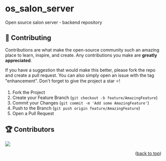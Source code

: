 # os_salon_server
Open source salon server - backend repository

<!-- CONTRIBUTING -->

## 🥇 Contributing

Contributions are what make the open-source community such an amazing place to learn, inspire, and create. Any contributions you make are **greatly appreciated**.

If you have a suggestion that would make this better, please fork the repo and create a pull request. You can also simply open an issue with the tag "enhancement".
Don't forget to give the project a star ⭐!

1. Fork the Project
2. Create your Feature Branch (`git checkout -b feature/AmazingFeature`)
3. Commit your Changes (`git commit -m 'Add some AmazingFeature'`)
4. Push to the Branch (`git push origin feature/AmazingFeature`)
5. Open a Pull Request

## 🏆 Contributors

<a href = "https://github.com/iammadanlal/os_salon_serve/graphs/contributors">
  <img src = "https://contrib.rocks/image?repo=iammadanlal/os_salon_server"/>
</a>
<p align="right">(<a href="#readme-top">back to top</a>)</p>
